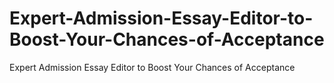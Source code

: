 # Expert-Admission-Essay-Editor-to-Boost-Your-Chances-of-Acceptance
Expert Admission Essay Editor to Boost Your Chances of Acceptance

